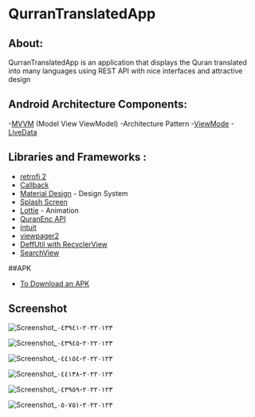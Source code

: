 # QurranTranslatedApp
## About:
QurranTranslatedApp is an application that displays the Quran translated into many languages ​​using REST API with nice interfaces and attractive design

## Android Architecture Components:
-[MVVM](https://developer.android.com/topic/libraries/architecture/viewmodel) (Model View ViewModel) -Architecture Pattern
-[ViewMode](https://developer.android.com/topic/libraries/architecture/viewmodel)
-[LiveData](https://developer.android.com/topic/libraries/architecture/livedata)

## Libraries and Frameworks :
- [retrofi 2](https://square.github.io/retrofit/)
- [Callback ](https://developer.android.com/reference/javax/security/auth/callback/Callback)
- [Material Design](https://material.io/design) - Design System
- [Splash Screen](https://developer.android.com/reference/android/window/SplashScreen)
- [Lottie](https://github.com/airbnb/lottie-android) - Animation
- [QuranEnc API](https://quranenc.com/en/home/api/)
- [intuit](https://github.com/intuit/sdp)
- [viewpager2](https://developer.android.com/guide/navigation/navigation-swipe-view-2)
- [DeffUtil with  RecyclerView](https://developer.android.com/reference/kotlin/androidx/recyclerview/widget/RecyclerView)
- [SearchView](https://developer.android.com/reference/android/widget/SearchView)

##APK
- [To Download an APK](https://github.com/husseinkhalaf066336/QurranTranslatedApp/blob/master/app/release/app-release.apk)

## Screenshot

![Screenshot_٢٠٢٢٠١٢٣-٠٤٣٩٤١](https://user-images.githubusercontent.com/88562339/150711170-b1f73efb-9f6c-49ed-932d-4c629cb692e3.jpg)

![Screenshot_٢٠٢٢٠١٢٣-٠٤٣٩٤٥](https://user-images.githubusercontent.com/88562339/150711290-37ee9d61-c710-4340-a5b2-abda581c143e.jpg)


![Screenshot_٢٠٢٢٠١٢٣-٠٤٤١٥٤](https://user-images.githubusercontent.com/88562339/150711347-c13d7ee1-c5f9-47f9-9e61-43f57edef886.jpg)

![Screenshot_٢٠٢٢٠١٢٣-٠٤٤١٣٨](https://user-images.githubusercontent.com/88562339/150711371-209397ec-f954-48a1-840b-be7b06a12f31.jpg)

![Screenshot_٢٠٢٢٠١٢٣-٠٤٣٩٥٩](https://user-images.githubusercontent.com/88562339/150711382-a89a1c32-ca4c-4ff1-81c0-9e0c6ad75bca.jpg)

![Screenshot_٢٠٢٢٠١٢٣-٠٥٠٧٥١](https://user-images.githubusercontent.com/88562339/150711399-5cd5b266-71cf-461c-98e9-8e9fe436a0ca.jpg)










